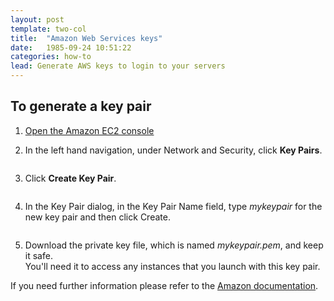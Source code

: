 ```yaml
---
layout: post
template: two-col
title:  "Amazon Web Services keys"
date:   1985-09-24 10:51:22
categories: how-to
lead: Generate AWS keys to login to your servers
---
```



<h2>To generate a key pair</h2>

<ol class="instruction-list">
    <li><a href="https://console.aws.amazon.com/ec2/" target="_blank">Open the Amazon EC2 console</a></li>
    <li>
        <p>In the left hand navigation, under Network and Security, click <b>Key Pairs</b>.</p>
        <p><img src="http://cloud66.com/assets/help/aws-key-1.png" alt=""></p>
    </li>
    <li>
        <p>Click <b>Create Key Pair</b>.</p>
        <p><img src="http://cloud66.com//assets/help/aws-key-2.png" alt=""></p>
    </li>
    <li>
        <p>In the Key Pair dialog, in the Key Pair Name field, type <i>mykeypair</i> for the new key pair and then click Create.</p>
        <p><img src="http://cloud66.com//assets/help/aws-key-3.png" alt=""></p>
    </li>
    <li>
        <p>Download the private key file, which is named <i>mykeypair.pem</i>, and keep it safe.<br>
        You'll need it to access any instances that you launch with this key pair.</p>
    </li>
</ol>
<p>If you need further information please refer to the <a href="http://docs.amazonwebservices.com/gettingstarted/latest/wah-linux/getting-started-create-key-pair.html">Amazon documentation</a>.</p>